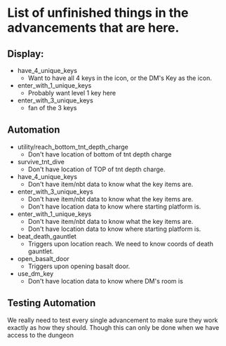 # List of unfinished things in the advancements that are here.


## Display:
 - have_4_unique_keys 
   - Want to have all 4 keys in the icon, or the DM's Key as the icon.
 - enter_with_1_unique_keys
   - Probably want level 1 key here
 - enter_with_3_unique_keys
   - fan of the 3 keys


## Automation
 - utility/reach_bottom_tnt_depth_charge
   - Don't have location of bottom of tnt depth charge
 - survive_tnt_dive
   - Don't have location of TOP of tnt depth charge.
 - have_4_unique_keys
   - Don't have item/nbt data to know what the key items are.
 - enter_with_3_unique_keys
    - Don't have item/nbt data to know what the key items are.
    - Don't have location data to know where starting platform is.
 - enter_with_1_unique_keys
    - Don't have item/nbt data to know what the key items are.
    - Don't have location data to know where starting platform is.
 - beat_death_gauntlet
   - Triggers upon location reach. We need to know coords of death gauntlet.
 - open_basalt_door
   - Triggers upon opening basalt door.
 - use_dm_key
   - Don't have location data to know where DM's room is
 

## Testing Automation
We really need to test every single advancement to make sure they work exactly as how they should. Though this can only be done when we have access to the dungeon
